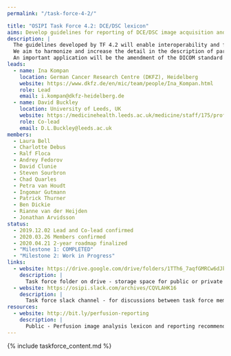 ```yaml
---
permalink: "/task-force-4-2/"

title: "OSIPI Task Force 4.2: DCE/DSC lexicon"
aims: Develop guidelines for reporting of DCE/DSC image acquisition and analysis
description: |
  The guidelines developed by TF 4.2 will enable interoperability and facilitate the comparison of results produced by different analysis tools, studies or sites. 
  We aim to harmonize and increase the detail in the description of parameters and configurations, enable encoding of the complete perfusion imaging workflow, and pave the way for consensus building. 
  An important application will be the amendment of the DICOM standard for DCE/DSC perfusion parametric maps, as well as BIDS extensions, and development of demonstrations and use cases. 
leads:
  - name: Ina Kompan
    location: German Cancer Research Centre (DKFZ), Heidelberg
    website: https://www.dkfz.de/en/mic/team/people/Ina_Kompan.html
    role: Lead
    email: i.kompan@dkfz-heidelberg.de
  - name: David Buckley
    location: University of Leeds, UK
    website: https://medicinehealth.leeds.ac.uk/medicine/staff/175/professor-david-l-buckley/
    role: Co-lead
    email: D.L.Buckley@leeds.ac.uk
members:
  - Laura Bell
  - Charlotte Debus
  - Ralf Floca
  - Andrey Fedorov
  - David Clunie
  - Steven Sourbron
  - Chad Quarles
  - Petra van Houdt
  - Ingomar Gutmann
  - Patrick Thurner
  - Ben Dickie
  - Rianne van der Heijden
  - Jonathan Arvidsson
status:
  - 2019.12.02 Lead and Co-lead confirmed
  - 2020.03.26 Members confirmed
  - 2020.04.21 2-year roadmap finalized
  - "Milestone 1: COMPLETED"
  - "Milestone 2: Work in Progress"
links:
  - website: https://drive.google.com/drive/folders/1TTh6_7aqfGMRCw6dJkaBj84ePqZQ0H9B?usp=sharing
    description: |
      Task force folder on drive - storage space for public or private documents developed by the task force.
  - website: https://osipi.slack.com/archives/CQVLAHK16
    description: |
      Task force slack channel - for discussions between task force members.
resources:
  - website: http://bit.ly/perfusion-reporting
    description: |
      Public - Perfusion image analysis lexicon and reporting recommendations. Google document open for community contributions and comments.
---
```


{% include taskforce_content.md %}
<!--- Please include your task force contents below, free formatting -->

